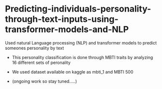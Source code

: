 # Predicting-individuals-personality-through-text-inputs-using-transformer-models-and-NLP
Used natural Language processing (NLP) and transformer models to predict someones personality by text 


* This personality classification is done through MBTI traits by analyzing 16 different sets of peronality 

* We used dataset available on kaggle as mbti_1 and MBTI 500

* (ongoing work so stay tuned.....)

